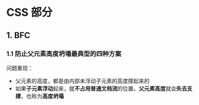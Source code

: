 # CSS 部分

## 1. BFC

### 1.1 防止父元素高度坍塌最典型的四种方案

问题重现：

* 父元素的高度，都是由内部未浮动子元素的高度撑起来的
* 如果**子元素浮动**起来，就**不占用普通文档流**的位置。**父元素高度**就会**失去支撑**，也称为**高度坍塌**
